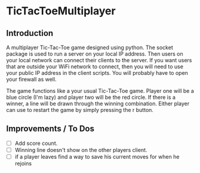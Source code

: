 # TicTacToeMultiplayer

## Introduction

A multiplayer Tic-Tac-Toe game designed using python. The socket package is used to run a server on your local IP address. Then users on your local network can connect their clients to the server. If you want users that are outside your WiFi network to connect, then you will need to use your public IP address in the client scripts. You will probably have to open your firewall as well.

The game functions like a your usual Tic-Tac-Toe game. Player one will be a blue circle (I'm lazy) and player two will be the red circle. If there is a winner, a line will be drawn through the winning combination. Either player can use to restart the game by simply pressing the r button.

## Improvements / To Dos

- [ ] Add score count.
- [ ] Winning line doesn't show on the other players client.
- [ ] if a player leaves find a way to save his current moves for when he rejoins
